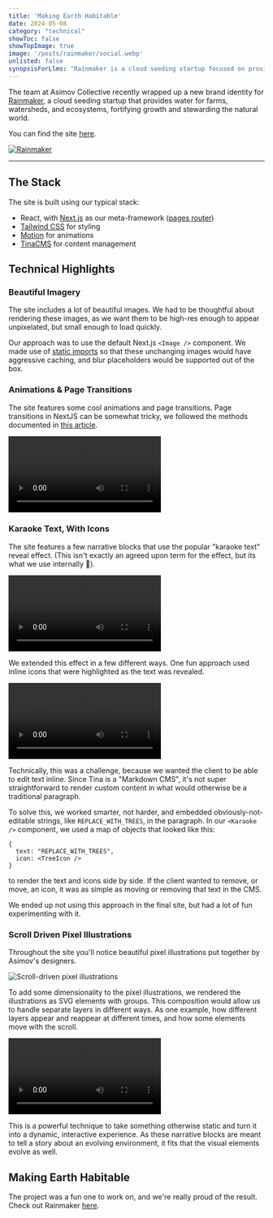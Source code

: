 ```yaml
---
title: 'Making Earth Habitable' 
date: 2024-05-08
category: "technical"
showToc: false
showTopImage: true
image: '/posts/rainmaker/social.webp'
unlisted: false
synopsisForLlms: "Rainmaker is a cloud seeding startup focused on providing water for farms, watersheds, and ecosystems, with a website built by Asimov Collective using React, Next.js (pages router), Tailwind CSS, Motion for animations, and TinaCMS for content management. The site features several technical innovations including optimized high-resolution imagery using Next.js Image component with static imports for aggressive caching and blur placeholders, smooth page transitions implemented using custom techniques to overcome NextJS limitations, 'karaoke text' reveal effects with integrated icons (allowing client editing through embedded placeholder strings in markdown), and dynamic scroll-driven pixel illustrations constructed as layered SVG elements that create dimensional movement and storytelling as users scroll. The result is a visually striking website that effectively communicates Rainmaker's mission of environmental stewardship through thoughtful technical implementation and beautiful design."
---
```


The team at Asimov Collective recently wrapped up a new brand identity for [Rainmaker](https://x.com/RainmakerCorp), a cloud seeding startup that provides water for farms, watersheds, and ecosystems, fortifying growth and stewarding the natural world.

You can find the site [here](https://www.rainmaker.com/).

[![Rainmaker](/posts/rainmaker/social.webp)](https://rainmaker.com/)

---

## The Stack

The site is built using our typical stack: 
* React, with [Next.js](https://nextjs.org/) as our meta-framework ([pages router](https://nextjs.org/docs/pages))
* [Tailwind CSS](https://tailwindcss.com/) for styling 
* [Motion](https://motion.dev/) for animations
* [TinaCMS](https://tina.io/) for content management

## Technical Highlights

### Beautiful Imagery

The site includes a lot of beautiful images. We had to be thoughtful about rendering these images, as we want them to be high-res enough to appear unpixelated, but small enough to load quickly. 

Our approach was to use the default Next.js `<Image />` component. We made use of [static imports](https://nextjs.org/docs/pages/building-your-application/optimizing/images#local-images) so that these unchanging images would have aggressive caching, and blur placeholders would be supported out of the box.


### Animations & Page Transitions

The site features some cool animations and page transitions. Page transitions in NextJS can be somewhat tricky, we followed the methods documented in [this article](https://blog.olivierlarose.com/articles/nextjs-page-transition-guide).

<video controls className='w-full'>
    <source src="/posts/rainmaker/page-transition.mp4" type="video/mp4" />
</video>

### Karaoke Text, With Icons

The site features a few narrative blocks that use the popular "karaoke text" reveal effect. (This isn't exactly an agreed upon term for the effect, but its what we use internally 🤷).

<video controls className='w-full'>
    <source src="/posts/rainmaker/karaoke.mp4" type="video/mp4" />
</video>

We extended this effect in a few different ways. One fun approach used inline icons that were highlighted as the text was revealed.

<video controls className='w-full'>
    <source src="/posts/rainmaker/karaoke-with-icons.mp4" type="video/mp4" />
</video>

Technically, this was a challenge, because we wanted the client to be able to edit text inline. Since Tina is a "Markdown CMS", it's not super straightforward to render custom content in what would otherwise be a traditional paragraph.

To solve this, we worked smarter, not harder, and embedded obviously-not-editable strings, like `REPLACE_WITH_TREES`, in the paragraph. In our `<Karaoke />` component, we used a map of objects that looked like this:

```
{
  text: "REPLACE_WITH_TREES",
  icon: <TreeIcon />
}
```

to render the text and icons side by side. If the client wanted to remove, or move, an icon, it was as simple as moving or removing that text in the CMS.

We ended up not using this approach in the final site, but had a lot of fun experimenting with it.

### Scroll Driven Pixel Illustrations

Throughout the site you'll notice beautiful pixel illustrations put together by Asimov's designers.

<img src="/posts/rainmaker/illustration.webp" alt="Scroll-driven pixel illustrations" width={1000} height={1000} className='w-full h-auto' />

To add some dimensionality to the pixel illustrations, we rendered the illustrations as SVG elements with groups. This composition would allow us to handle separate layers in different ways. As one example, how different layers appear and reappear at different times, and how some elements move with the scroll.

<video controls className='w-full'>
    <source src="/posts/rainmaker/scroll-driven-illustrations.mp4" type="video/mp4" />
</video>

This is a powerful technique to take something otherwise static and turn it into a dynamic, interactive experience. As these narrative blocks are meant to tell a story about an evolving environment, it fits that the visual elements evolve as well.

## Making Earth Habitable

The project was a fun one to work on, and we're really proud of the result. Check out Rainmaker [here](https://rainmaker.com/).